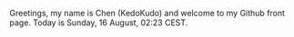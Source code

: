 Greetings, my name is Chen (KedoKudo) and welcome to my Github front page.  Today is Sunday, 16 August, 02:23 CEST.